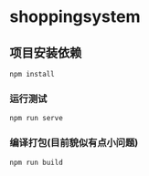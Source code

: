 # shoppingsystem

## 项目安装依赖
```
npm install
```

### 运行测试
```
npm run serve
```

### 编译打包(目前貌似有点小问题)
```
npm run build
```
